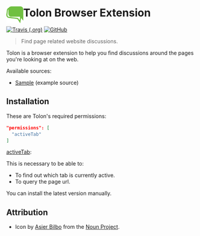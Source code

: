 # <img src="assets/icon.svg" width="45" align="left"> Tolon Browser Extension

[![Travis (.org)](https://img.shields.io/travis/rwanyoike/tolon)](https://travis-ci.org/rwanyoike/time2relax)
[![GitHub](https://img.shields.io/github/license/rwanyoike/tolon)](LICENSE)

> Find page related website discussions.

Tolon is a browser extension to help you find discussions around the pages you're looking at on the web.

Available sources:

- [Sample](src/sources/sample-site/index.jsx) (example source)

## Installation

These are Tolon's required permissions:

```json
"permissions": [
  "activeTab"
]
```

[activeTab](https://browserext.github.io/browserext/#active-tab):

This is necessary to be able to:

- To find out which tab is currently active.
- To query the page url.

You can install the latest version manually.

## Attribution

- Icon by [Asier Bilbo](https://thenounproject.com/asierbilbo) from the [Noun Project](https://thenounproject.com).
